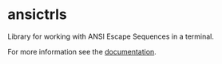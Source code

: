 # ansictrls

Library for working with ANSI Escape Sequences in a terminal.

For more information see the [documentation](https://andreas19.github.io/ansictrls/overview.html).

